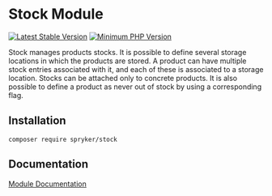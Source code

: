 # Stock Module
[![Latest Stable Version](https://poser.pugx.org/spryker/stock/v/stable.svg)](https://packagist.org/packages/spryker/stock)
[![Minimum PHP Version](https://img.shields.io/badge/php-%3E%3D%207.4-8892BF.svg)](https://php.net/)

Stock manages products stocks. It is possible to define several storage locations in which the products are stored. A product can have multiple stock entries associated with it, and each of these is associated to a storage location. Stocks can be attached only to concrete products. It is also possible to define a product as never out of stock by using a corresponding flag.

## Installation

```
composer require spryker/stock
```

## Documentation

[Module Documentation](https://docs.spryker.com)

